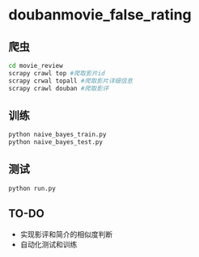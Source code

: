 # doubanmovie_false_rating

## 爬虫
```bash
cd movie_review
scrapy crawl top #爬取影片id
scrapy crwal topall #爬取影片详细信息
scrapy crawl douban #爬取影评
```

## 训练
```bash
python naive_bayes_train.py
python naive_bayes_test.py
```

## 测试
```bash
python run.py
```

## TO-DO
- 实现影评和简介的相似度判断
- 自动化测试和训练 